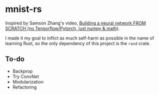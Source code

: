 # mnist-rs
Inspired by Samson Zhang's video, [Building a neural network FROM SCRATCH (no Tensorflow/Pytorch, just numpy & math)](https://www.youtube.com/watch?v=w8yWXqWQYmU&t=6s).

I made it my goal to inflict as much self-harm as possible in the name of learning Rust, so the only dependency of this project is the `rand` crate.

## To-do
- Backprop
- Try ConvNet
- Modularization
- Refactoring
